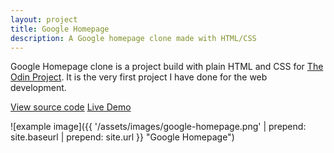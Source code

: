 ```yaml
---
layout: project
title: Google Homepage
description: A Google homepage clone made with HTML/CSS
---
```


Google Homepage clone is a project build with plain HTML and CSS for [The Odin Project](https://theodinproject.com).
It is the very first project I have done for the web development.

<a href="https://github.com/sejego/google-homepage" target="_blank"><span class="label">View source code</span></a>
<a href="https://sejego.github.io/google-homepage/" target="_blank"><span class="label">Live Demo</span></a>

![example image]({{ '/assets/images/google-homepage.png' | prepend: site.baseurl | prepend: site.url }} "Google Homepage")
